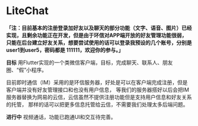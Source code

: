 # LiteChat
**「注：目前基本的注册登录加好友以及聊天的部分功能（文字、语音、图片）已经实现，且剩余功能正在开发，但是由于环信对APP端开放的好友管理功能很弱，只能在后台建立好友关系，想要尝试使用的话可以登录我预设的几个账号，分别是user1到user5，密码都是 111111，欢迎你的参与。」**

**目标** 用Flutter实现的一个类微信客户端，目标，完成聊天、联系人、朋友圈、“假”小程序。

目前即时通信（IM）采用的是环信服务器，好处是可以在客户端完成注册，但是客户端并没有好友管理接口和也没有用户信息，
等我们的服务器搭好以后会把IM服务器替换为网易的云信，云信虽然不提供注册功能但是支持用户信息和好友关系的托管，
那样的话可以把更多信息托管给云信，不需要我们处理太多后端问题。

**进行中** 视频通话，功能已跑通UI和交互待完善。
